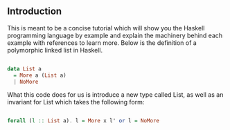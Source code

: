 ## Introduction

This is meant to be a concise tutorial which will show you the Haskell programming language
by example and explain the machinery behind each example with references to learn more. Below
is the definition of a polymorphic linked list in Haskell.

```Haskell

data List a 
  = More a (List a)
  | NoMore

```

What this code does for us is introduce a new type called List, as well as an invariant for
List which takes the following form:

```Haskell

forall (l :: List a). l = More x l' or l = NoMore

```


